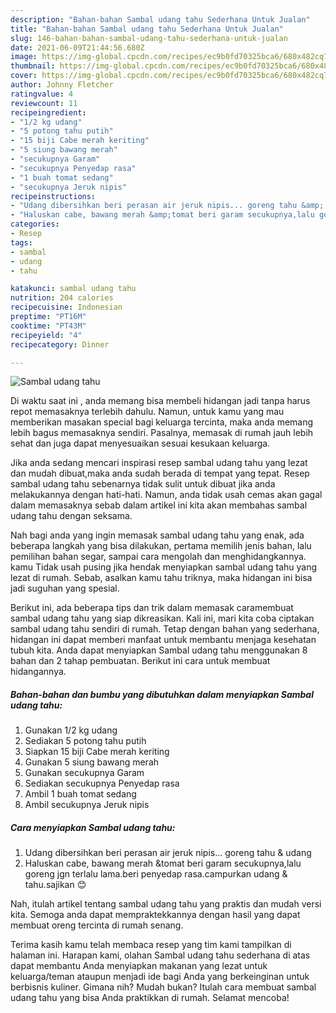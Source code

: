 ```yaml
---
description: "Bahan-bahan Sambal udang tahu Sederhana Untuk Jualan"
title: "Bahan-bahan Sambal udang tahu Sederhana Untuk Jualan"
slug: 146-bahan-bahan-sambal-udang-tahu-sederhana-untuk-jualan
date: 2021-06-09T21:44:56.680Z
image: https://img-global.cpcdn.com/recipes/ec9b0fd70325bca6/680x482cq70/sambal-udang-tahu-foto-resep-utama.jpg
thumbnail: https://img-global.cpcdn.com/recipes/ec9b0fd70325bca6/680x482cq70/sambal-udang-tahu-foto-resep-utama.jpg
cover: https://img-global.cpcdn.com/recipes/ec9b0fd70325bca6/680x482cq70/sambal-udang-tahu-foto-resep-utama.jpg
author: Johnny Fletcher
ratingvalue: 4
reviewcount: 11
recipeingredient:
- "1/2 kg udang"
- "5 potong tahu putih"
- "15 biji Cabe merah keriting"
- "5 siung bawang merah"
- "secukupnya Garam"
- "secukupnya Penyedap rasa"
- "1 buah tomat sedang"
- "secukupnya Jeruk nipis"
recipeinstructions:
- "Udang dibersihkan beri perasan air jeruk nipis... goreng tahu &amp; udang"
- "Haluskan cabe, bawang merah &amp;tomat beri garam secukupnya,lalu goreng jgn terlalu lama.beri penyedap rasa.campurkan udang &amp; tahu.sajikan 😊"
categories:
- Resep
tags:
- sambal
- udang
- tahu

katakunci: sambal udang tahu 
nutrition: 204 calories
recipecuisine: Indonesian
preptime: "PT16M"
cooktime: "PT43M"
recipeyield: "4"
recipecategory: Dinner

---
```



![Sambal udang tahu](https://img-global.cpcdn.com/recipes/ec9b0fd70325bca6/680x482cq70/sambal-udang-tahu-foto-resep-utama.jpg)

Di waktu  saat ini , anda memang bisa membeli hidangan jadi tanpa harus repot memasaknya terlebih dahulu. Namun, untuk kamu yang mau memberikan masakan special bagi keluarga tercinta, maka anda memang lebih bagus memasaknya sendiri. Pasalnya, memasak di rumah jauh lebih sehat dan juga dapat menyesuaikan sesuai kesukaan keluarga.

Jika anda sedang mencari inspirasi resep sambal udang tahu yang lezat dan mudah dibuat,maka anda sudah berada di tempat yang tepat. Resep sambal udang tahu  sebenarnya tidak sulit untuk dibuat jika anda melakukannya dengan hati-hati. Namun, anda tidak usah cemas akan gagal dalam memasaknya 
sebab dalam artikel ini kita akan membahas sambal udang tahu dengan seksama.  



Nah bagi anda yang ingin memasak sambal udang tahu yang enak, ada beberapa langkah yang bisa dilakukan, pertama memilih jenis bahan, lalu pemilihan bahan segar, sampai cara mengolah dan menghidangkannya. kamu Tidak usah pusing jika hendak menyiapkan sambal udang tahu yang lezat di rumah. Sebab, asalkan kamu  tahu triknya, maka hidangan ini bisa jadi suguhan yang spesial.

Berikut ini, ada beberapa tips dan trik dalam memasak caramembuat sambal udang tahu yang siap dikreasikan. Kali ini, mari kita coba ciptakan sambal udang tahu sendiri di rumah. Tetap dengan bahan yang sederhana, hidangan ini dapat memberi manfaat untuk membantu menjaga kesehatan tubuh kita. Anda dapat menyiapkan Sambal udang tahu menggunakan 8 bahan dan 2 tahap pembuatan. Berikut ini cara untuk membuat hidangannya.

<!--inarticleads1-->

##### Bahan-bahan dan bumbu yang dibutuhkan dalam menyiapkan Sambal udang tahu:

1. Gunakan 1/2 kg udang
1. Sediakan 5 potong tahu putih
1. Siapkan 15 biji Cabe merah keriting
1. Gunakan 5 siung bawang merah
1. Gunakan secukupnya Garam
1. Sediakan secukupnya Penyedap rasa
1. Ambil 1 buah tomat sedang
1. Ambil secukupnya Jeruk nipis




<!--inarticleads2-->

##### Cara menyiapkan Sambal udang tahu:

1. Udang dibersihkan beri perasan air jeruk nipis... goreng tahu &amp; udang
1. Haluskan cabe, bawang merah &amp;tomat beri garam secukupnya,lalu goreng jgn terlalu lama.beri penyedap rasa.campurkan udang &amp; tahu.sajikan 😊




Nah, itulah artikel tentang  sambal udang tahu  yang praktis dan mudah versi kita. Semoga anda dapat mempraktekkannya dengan hasil yang dapat membuat oreng tercinta di rumah senang. 

Terima kasih kamu telah membaca resep yang tim kami tampilkan di halaman ini. Harapan kami, olahan  Sambal udang tahu sederhana di atas dapat membantu Anda menyiapkan makanan yang lezat untuk keluarga/teman ataupun menjadi ide bagi Anda yang berkeinginan untuk berbisnis kuliner. Gimana nih? Mudah bukan? Itulah cara membuat sambal udang tahu yang bisa Anda praktikkan di rumah. Selamat mencoba!

